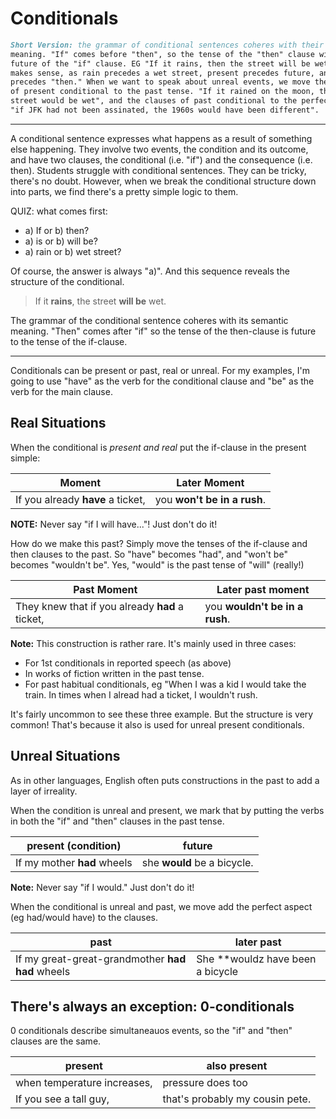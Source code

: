 # Conditionals

``` markdown
Short Version: the grammar of conditional sentences coheres with their
meaning. "If" comes before "then", so the tense of the "then" clause will be
future of the "if" clause. EG "If it rains, then the street will be wet". This
makes sense, as rain precedes a wet street, present precedes future, and "if"
precedes "then." When we want to speak about unreal events, we move the clauses
of present conditional to the past tense. "If it rained on the moon, the lunar
street would be wet", and the clauses of past conditional to the perfect aspect,
"if JFK had not been assinated, the 1960s would have been different".
```

-----
A conditional sentence expresses what happens as a result of something else happening.
They involve two events, the condition and its outcome, and have two clauses,
the conditional (i.e. "if") and the consequence (i.e. then).
Students struggle with conditional sentences. They can be tricky, there's no
doubt. However, when we break the conditional structure down into parts, we find
there's a pretty simple logic to them.

QUIZ: what comes first:

* a) If or b) then?
* a) is or b) will be?
* a) rain or b) wet street?

Of course, the answer is always "a)". And this sequence reveals the structure
of the conditional.

> If it **rains**, the street **will be** wet.

The grammar of the conditional sentence coheres with its semantic meaning.
"Then" comes after "if" so the tense of the then-clause is
future to the tense of the if-clause.

-----

Conditionals can be present or past, real or unreal. For my examples, I'm going
to use "have" as the verb for the conditional clause and "be" as the verb for
the main clause.  

## Real Situations

When the conditional is _present and real_ put the if-clause in the present
simple:

| Moment | Later Moment |
|---------|-------|
|If you already **have** a ticket,| you **won't be in a rush**.

**NOTE:** Never say "if I will have..."! Just don't do it!

How do we make this past? Simply move the tenses of the if-clause and then
clauses to the past. So "have" becomes "had", and "won't be" becomes "wouldn't
be". Yes, "would" is the past tense of "will" (really!)  

|Past Moment | Later past moment |
|------------|-------|
|They knew that if you already **had** a ticket,|you **wouldn't be in a rush**.|

**Note:** This construction is rather rare. It's mainly used in three cases:
* For 1st conditionals in reported speech (as above)
* In works of fiction written in the past tense.
* For past habitual conditionals, eg "When I was a kid I would take the train.
In times when I alread had a ticket, I wouldn't rush.

It's fairly uncommon to see these three example. But the structure is very
common! That's because it also is used for unreal present conditionals.

## Unreal Situations

As in other languages, English often puts constructions in the past to add
a layer of irreality.

When the condition is unreal and present, we mark that by putting the verbs
in both the "if" and "then" clauses in the past tense.

| present (condition)  |   future |
|----------|----------|
|If my mother **had** wheels| she **would** be a bicycle.|

**Note:**  Never say "if I would." Just don't do it!

When the conditional is unreal and past, we move add the perfect aspect (eg had/would have) to the clauses.

|past|later past|
|----|-----------|
|If my great-great-grandmother **had had** wheels| She **wouldz have been a bicycle|

## There's always an exception: 0-conditionals

0 conditionals describe simultaneauos events, so the "if" and "then" clauses are the same.

|present|also present|
|-----|--------------|
|when temperature increases,|pressure does too|
|If you see a tall guy,|that's probably my cousin pete.
